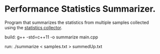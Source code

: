 # Performance Statistics Summarizer. 

Program that summarizes the statistics from multiple samples collected using the <a href="https://github.com/iNaDeX/computer-performance-collector/">statistics collector</a>.

build: g++ -std=c++11 -o summarize main.cpp

run: ./summarize < samples.txt > summedUp.txt
